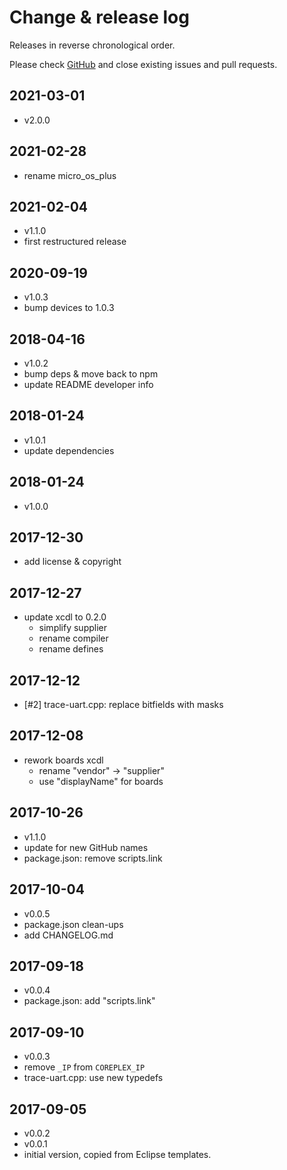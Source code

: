 # Change & release log

Releases in reverse chronological order.

Please check
[GitHub](https://github.com/micro-os-plus/platform-sifive-arty-xpack/issues/)
and close existing issues and pull requests.

## 2021-03-01

- v2.0.0

## 2021-02-28

- rename micro_os_plus

## 2021-02-04

- v1.1.0
- first restructured release

## 2020-09-19

-  v1.0.3
- bump devices to 1.0.3

## 2018-04-16

- v1.0.2
- bump deps & move back to npm
- update README developer info

## 2018-01-24

- v1.0.1
- update dependencies

## 2018-01-24

- v1.0.0

## 2017-12-30

- add license & copyright

## 2017-12-27

- update xcdl to 0.2.0
  - simplify supplier
  - rename compiler
  - rename defines

## 2017-12-12

- [#2] trace-uart.cpp: replace bitfields with masks

## 2017-12-08

- rework boards xcdl
  - rename "vendor" -> "supplier"
  - use "displayName" for boards

## 2017-10-26

- v1.1.0
- update for new GitHub names
- package.json: remove scripts.link

## 2017-10-04

- v0.0.5
- package.json clean-ups
- add CHANGELOG.md

## 2017-09-18

- v0.0.4
- package.json: add "scripts.link"

## 2017-09-10

- v0.0.3
- remove `_IP` from `COREPLEX_IP`
- trace-uart.cpp: use new typedefs

## 2017-09-05

- v0.0.2
- v0.0.1
- initial version, copied from Eclipse templates.
